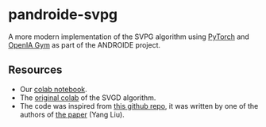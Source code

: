 # pandroide-svpg

A more modern implementation of the SVPG algorithm using [PyTorch](https://pytorch.org/) and [OpenIA Gym](https://gym.openai.com/) as part of the ANDROIDE project.

## Resources
- Our [colab notebook](https://colab.research.google.com/drive/15Kv6SnBmB3NXLfmZnPS88TnpEqXGDLvZ#scrollTo=SqNaC7QC_GwF).
- The [original colab](https://colab.research.google.com/drive/1foozXbDd4YNYuYKdjwFIcwiUnIaR7-Or?usp=sharing#scrollTo=SqNaC7QC_GwF) of the SVGD algorithm.
- The code was inspired from [this github repo](https://github.com/largelymfs/svpg_REINFORCE), it was written by one of the authors of [the paper](https://arxiv.org/pdf/1704.02399.pdf) (Yang Liu).
